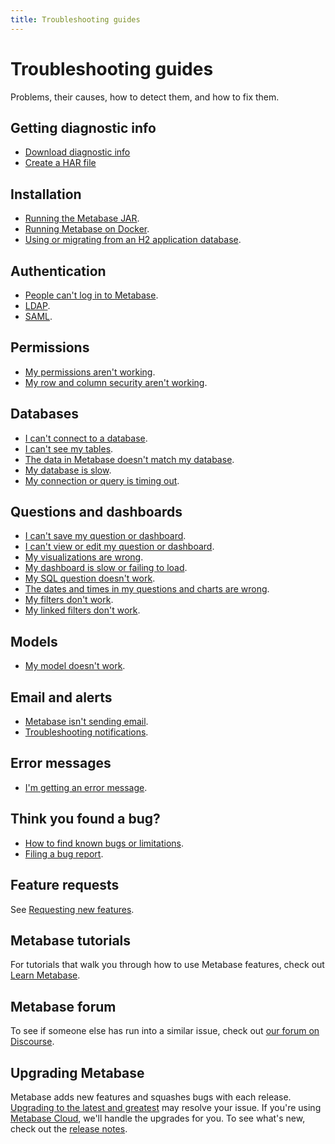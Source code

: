 ```yaml
---
title: Troubleshooting guides
---
```


# Troubleshooting guides

Problems, their causes, how to detect them, and how to fix them.

## Getting diagnostic info

- [Download diagnostic info](./diagnostic-info.md)
- [Create a HAR file](./create-har-file.md)

## Installation

- [Running the Metabase JAR][running].
- [Running Metabase on Docker][docker].
- [Using or migrating from an H2 application database][appdb].

## Authentication

- [People can't log in to Metabase][login].
- [LDAP][ldap].
- [SAML][saml].

## Permissions

- [My permissions aren't working][permissions].
- [My row and column security aren't working][row-and-column].

## Databases

- [I can't connect to a database][db-connection].
- [I can't see my tables][cant-see-tables].
- [The data in Metabase doesn't match my database][sync-fingerprint-scan].
- [My database is slow][db-performance].
- [My connection or query is timing out][timeout].

## Questions and dashboards

- [I can't save my question or dashboard][proxies].
- [I can't view or edit my question or dashboard][view-edit].
- [My visualizations are wrong][visualization].
- [My dashboard is slow or failing to load][slow-dashboard].
- [My SQL question doesn't work][sql].
- [The dates and times in my questions and charts are wrong][incorrect-times].
- [My filters don't work][filters].
- [My linked filters don't work][linked-filters].

## Models

- [My model doesn't work][models].

## Email and alerts

- [Metabase isn't sending email][not-sending-email].
- [Troubleshooting notifications](./notifications.md).

## Error messages

- [I'm getting an error message][error-message].

## Think you found a bug?

- [How to find known bugs or limitations][known-issues].
- [Filing a bug report][bugs].

## Feature requests

See [Requesting new features][feature-request].

## Metabase tutorials

For tutorials that walk you through how to use Metabase features, check out [Learn Metabase][learn].

## Metabase forum

To see if someone else has run into a similar issue, check out [our forum on Discourse][forum].

## Upgrading Metabase

Metabase adds new features and squashes bugs with each release. [Upgrading to the latest and greatest][upgrade] may resolve your issue. If you're using [Metabase Cloud][cloud], we'll handle the upgrades for you. To see what's new, check out the [release notes][releases].

[appdb]: ./loading-from-h2.md
[bugs]: ./bugs.md
[cant-see-tables]: ./cant-see-tables.md
[cloud]: https://www.metabase.com/cloud/
[db-connection]: ./db-connection.md
[db-performance]: ./db-performance.md
[docker]: ./docker.md
[error-message]: error-message.md
[feature-request]: requesting-new-features.md
[filters]: ./filters.md
[forum]: https://discourse.metabase.com/
[incorrect-times]: ./timezones.md
[known-issues]: ./known-issues.md
[ldap]: ./ldap.md
[learn]: https://www.metabase.com/learn
[linked-filters]: ./linked-filters.md
[login]: ./cant-log-in.md
[models]: ./models.md
[not-sending-email]: ./cant-send-email.md
[permissions]: ./permissions.md
[proxies]: ./proxies.md
[releases]: https://github.com/metabase/metabase/releases
[running]: ./running.md
[saml]: ./saml.md
[row-and-column]: ./row-and-column-security.md
[slow-dashboard]: ./my-dashboard-is-slow.md
[sql]: ./sql.md
[sync-fingerprint-scan]: ./sync-fingerprint-scan.md
[timeout]: ./timeout.md
[upgrade]: ../installation-and-operation/upgrading-metabase.md
[view-edit]: ./cant-view-or-edit.md
[visualization]: ./visualization.md

